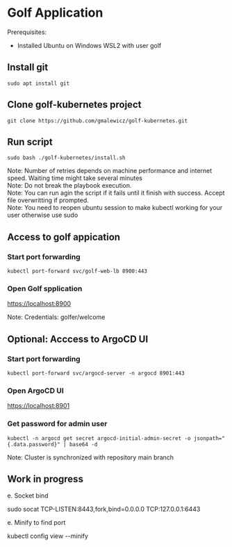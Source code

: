 # Golf Application

Prerequisites:

- Installed Ubuntu on Windows WSL2 with user golf

## Install git

```console
sudo apt install git
```

## Clone golf-kubernetes project

```console
git clone https://github.com/gmalewicz/golf-kubernetes.git
```

## Run script

```console
sudo bash ./golf-kubernetes/install.sh
```

Note: Number of retries depends on machine performance and internet speed. Waiting time might take several minutes \
Note: Do not break the playbook execution. \
Note: You can run agin the script if it fails until it finish with success. Accept file overwritting if prompted. \
Note: You need to reopen ubuntu session to make kubectl working for your user otherwise use sudo

## Access to golf appication

### Start port forwarding

```console
kubectl port-forward svc/golf-web-lb 8900:443
```

### Open Golf spplication 

[https://localhost:8900](https://) 

Note: Credentials: golfer/welcome

## Optional: Acccess to ArgoCD UI

### Start port forwarding

```console
kubectl port-forward svc/argocd-server -n argocd 8901:443
```

### Open ArgoCD UI 

[https://localhost:8901](https://) 

### Get password for admin user 

```console
kubectl -n argocd get secret argocd-initial-admin-secret -o jsonpath="{.data.password}" | base64 -d 
```

Note: Cluster is synchronized with repository main branch

## Work in progress

e. Socket bind

sudo socat TCP-LISTEN:8443,fork,bind=0.0.0.0 TCP:127.0.0.1:6443

e. Minify to find port

kubectl config view --minify

